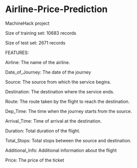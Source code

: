 # Airline-Price-Prediction
MachineHack project

Size of training set: 10683 records

Size of test set: 2671 records

FEATURES:

Airline: The name of the airline.

Date_of_Journey: The date of the journey

Source: The source from which the service begins.

Destination: The destination where the service ends.

Route: The route taken by the flight to reach the destination.

Dep_Time: The time when the journey starts from the source.

Arrival_Time: Time of arrival at the destination.

Duration: Total duration of the flight.

Total_Stops: Total stops between the source and destination.

Additional_Info: Additional information about the flight

Price: The price of the ticket
